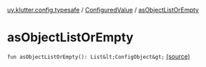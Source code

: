 [uy.klutter.config.typesafe](../index.md) / [ConfiguredValue](index.md) / [asObjectListOrEmpty](.)


# asObjectListOrEmpty
`fun asObjectListOrEmpty(): List&lt;ConfigObject&gt;` [(source)](https://github.com/kohesive/klutter/blob/master/config-typesafe-jdk6/src/main/kotlin/uy/klutter/config/typesafe/TypesafeConfig_Ext.kt#L135)


